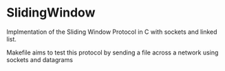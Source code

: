 # SlidingWindow
Implmentation of the Sliding Window Protocol in C with sockets and linked list.

Makefile aims to test this protocol by sending a file across a network
using sockets and datagrams
